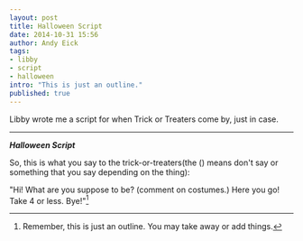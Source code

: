 ```yaml
---
layout: post
title: Halloween Script
date: 2014-10-31 15:56
author: Andy Eick
tags: 
- libby
- script
- halloween 
intro: "This is just an outline."
published: true
---
```

Libby wrote me a script for when Trick or Treaters come by, just in case.

***

***Halloween Script***

So, this is what you say to the trick-or-treaters(the () means don't say or something that you say depending on the thing):

"Hi! What are you suppose to be? (comment on costumes.) Here you go!  Take 4 or less. Bye!"[^1]

[^1]: Remember, this is just an outline. You may take away or add things.